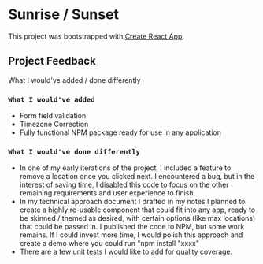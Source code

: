 # Sunrise / Sunset 

This project was bootstrapped with [Create React App](https://github.com/facebook/create-react-app).

## Project Feedback

What I would've added / done differently

### `What I would've added`

<ul>
    <li>Form field validation</li>
    <li>Timezone Correction</li>
    <li>Fully functional NPM package ready for use in any application</li>
</ul>

### `What I would've done differently`

<ul>
    <li>In one of my early iterations of the project, I included a feature to remove a location once you clicked next. I encountered a bug, but in the interest of saving time, I disabled this code to focus on the other remaining requirements and user experience to finish.</li>
    <li>In my technical approach document I drafted in my notes I planned to create a highly re-usable component that could fit into any app, ready to be skinned / themed as desired, with certain options (like max locations) that could be passed in. I published the code to NPM, but some work remains. If I could invest more time, I would polish this approach and create a demo where you could run "npm install "xxxx"</li>
    <li>There are a few unit tests I would like to add for quality coverage.</li>
</ul>
